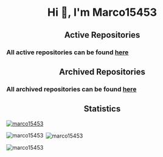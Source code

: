<h1 align="center">Hi 👋, I'm Marco15453</h1>

<h2 align="center">Active Repositories</h2>
<h3>All active repositories can be found <a href="https://github.com/Marco15453?tab=repositories" target="_blank">here</a></h3>

<h2 align="center">Archived Repositories</h2>
<h3>All archived repositories can be found <a href="https://github.com/Marco15453-Archived?tab=repositories" target="_blank">here</a></h3>

<h2 align="center">Statistics</h2>
<p align="left"> <a href="https://github.com/ryo-ma/github-profile-trophy"><img src="https://github-profile-trophy.vercel.app/?username=marco15453&theme=onedark" alt="marco15453" /></a> </p>


<p><img align="left" src="https://github-readme-stats.vercel.app/api/top-langs?username=marco15453&show_icons=true&theme=tokyonight&locale=en&layout=compact" alt="marco15453" /></p>

<p>&nbsp;<img align="center" src="https://github-readme-stats.vercel.app/api?username=marco15453&show_icons=true&theme=tokyonight&locale=en" alt="marco15453" /></p>

<p><img align="center" src="https://github-readme-streak-stats.herokuapp.com/?user=marco15453&theme=dark" alt="marco15453" /></p>

